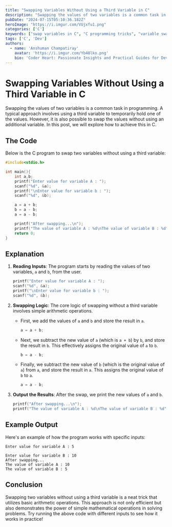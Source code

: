 ```yaml
---
title: "Swapping Variables Without Using a Third Variable in C"
description: "Swapping the values of two variables is a common task in programming. A typical approach involves using a third variable to temporarily hold one of the values."
pubDate: "2024-07-15T05:10:36.182Z"
heroImage: "https://i.imgur.com/VUjxfu1.png"
categories: ['C']
keywords: ["swap variables in C", "C programming tricks", "variable swapping without third variable", "C language examples", "swap algorithm in C", "programming challenges", "C coding techniques", "swap using arithmetic", "bitwise swapping in C", "efficient variable swapping"]
tags: ['C', 'Dev']
authors:
  - name: 'Anshuman Champatiray'
    avatar: 'https://i.imgur.com/Yb48lko.png'
    bio: 'Coder Heart: Passionate Insights and Practical Guides for Developers'
---
```


# Swapping Variables Without Using a Third Variable in C

Swapping the values of two variables is a common task in programming. A typical approach involves using a third variable to temporarily hold one of the values. However, it is also possible to swap the values without using an additional variable. In this post, we will explore how to achieve this in C.

## The Code

Below is the C program to swap two variables without using a third variable:

```c
#include<stdio.h>

int main(){
    int a,b;
    printf("Enter value for variable A : ");
    scanf("%d", &a);
    printf("\nEnter value for variable b : ");
    scanf("%d", &b);

    a = a + b;
    b = a - b;
    a = a - b;

    printf("After swapping...\n");
    printf("The value of variable A : %d\nThe value of variable B : %d", a, b);
    return 0;
}
```

## Explanation

1. **Reading Inputs**: The program starts by reading the values of two variables, `a` and `b`, from the user.

    ```c
    printf("Enter value for variable A : ");
    scanf("%d", &a);
    printf("\nEnter value for variable b : ");
    scanf("%d", &b);
    ```

2. **Swapping Logic**: The core logic of swapping without a third variable involves simple arithmetic operations.

    - First, we add the values of `a` and `b` and store the result in `a`.
      
      ```c
      a = a + b;
      ```
    
    - Next, we subtract the new value of `a` (which is `a + b`) by `b`, and store the result in `b`. This effectively assigns the original value of `a` to `b`.
      
      ```c
      b = a - b;
      ```

    - Finally, we subtract the new value of `b` (which is the original value of `a`) from `a`, and store the result in `a`. This assigns the original value of `b` to `a`.
      
      ```c
      a = a - b;
      ```

3. **Output the Results**: After the swap, we print the new values of `a` and `b`.

    ```c
    printf("After swapping...\n");
    printf("The value of variable A : %d\nThe value of variable B : %d", a, b);
    ```

## Example Output

Here's an example of how the program works with specific inputs:

```
Enter value for variable A : 5

Enter value for variable B : 10
After swapping...
The value of variable A : 10
The value of variable B : 5
```

## Conclusion

Swapping two variables without using a third variable is a neat trick that utilizes basic arithmetic operations. This approach is not only efficient but also demonstrates the power of simple mathematical operations in solving problems. Try running the above code with different inputs to see how it works in practice!
